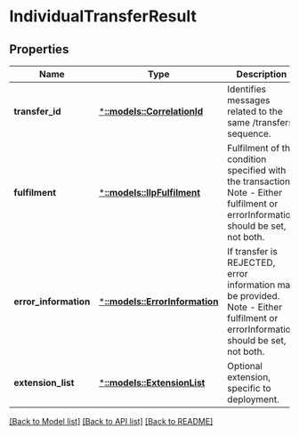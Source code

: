 # IndividualTransferResult

## Properties
Name | Type | Description | Notes
------------ | ------------- | ------------- | -------------
**transfer_id** | [***::models::CorrelationId**](CorrelationId.md) | Identifies messages related to the same /transfers sequence. | [default to null]
**fulfilment** | [***::models::IlpFulfilment**](IlpFulfilment.md) | Fulfilment of the condition specified with the transaction. Note - Either fulfilment or errorInformation should be set, not both. | [optional] [default to null]
**error_information** | [***::models::ErrorInformation**](ErrorInformation.md) | If transfer is REJECTED, error information may be provided. Note - Either fulfilment or errorInformation should be set, not both. | [optional] [default to null]
**extension_list** | [***::models::ExtensionList**](ExtensionList.md) | Optional extension, specific to deployment. | [optional] [default to null]

[[Back to Model list]](../README.md#documentation-for-models) [[Back to API list]](../README.md#documentation-for-api-endpoints) [[Back to README]](../README.md)


